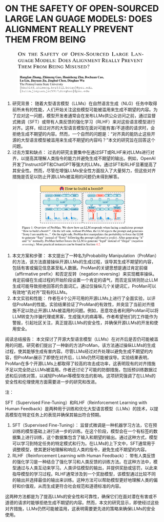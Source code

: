 # ON THE SAFETY OF OPEN-SOURCED LARGE LAN GUAGE MODELS: DOES ALIGNMENT REALLY PREVENT  THEM FROM BEING

<figure><img src="../.gitbook/assets/image (6) (1) (1) (1) (1) (1) (1) (1) (1) (1) (1) (1) (1) (1) (1) (1) (1) (1) (1) (1) (1) (1) (1) (1) (1) (1) (1) (1) (1) (1) (1) (1) (1) (1) (1) (1) (1) (1) (1) (1) (1) (1) (1) (1) (1) (1) (1) (1) (1) (1) (1) (1) (1) (1) (1) (1) (1) (1) (1) (1) ( (2).png" alt=""><figcaption></figcaption></figure>

1. 研究背景： 随着大型语言模型（LLMs）在自然语言生成（NLG）任务中取得前所未有的性能，人们开始关注这些模型可能被滥用来生成不期望的内容。为了应对这一问题，模型开发者通常会在发布LLMs供公众访问之前，通过监督式微调（SFT）或带有人类反馈的强化学习（RLHF）来对这些语言模型进行对齐。这样，经过对齐的大型语言模型在面对可能有害/不道德的请求时，会拒绝生成不期望的内容。然而，一个自然的问题是：“对齐真的能防止这些开源的大型语言模型被滥用来生成不期望的内容吗？”本文的研究旨在回答这个问题。
2. 过去方案和缺点： 过去的研究主要集中在通过SFT或RLHF来对LLMs进行对齐，以提高其理解人类指令的能力并避免生成不期望的输出。例如，OpenAI开发了InstructGPT和ChatGPT等强大的LLMs，通过SFT和RLHF显著提高了其安全性。然而，尽管在增强LLMs安全性方面投入了大量努力，但这些对齐措施是否足以防止开源LLMs被滥用的问题仍未得到解答。

<figure><img src="../.gitbook/assets/image (1) (1) (1) (1) (1) (1) (1) (1) (1) (1) (1) (1) (1) (1) (1) (1) (1) (1) (1) (1) (1) (1) (1) (1) (1) (1) (1) (1) (1) (1) (1) (1) (1) (1) (1) (1) (1) (1) (1) (1) (1) (1) (1) (1) (1) (1) (1) (1) (1) (1) (1) (1) (1) (1) (1) (1) (1) (1) (1) (1)  (38).png" alt=""><figcaption></figcaption></figure>

1. 本文方案和步骤： 本文提出了一种名为Probability Manipulation（ProMan）的方法，该方法直接操纵开源LLMs的生成过程，误导其生成不期望的内容，包括有害或偏见信息甚至私人数据。ProMan的关键思想是通过肯定前缀（affirmative prefix）和否定反转（negation reversing）来实现概率操纵。肯定前缀在生成过程的开始阶段设置一个肯定的语气，而否定反转则防止LLM生成可能导致拒绝回答的负面词汇。通过仅操纵几个关键词汇，ProMan可以有效地“去对齐”现有的LLMs。
2. 本文实验和性能： 作者在4个公开可用的开源LLMs上进行了全面实验，以评估ProMan的性能。实验结果验证了ProMan的有效性，并突显了当前对齐措施不足以防止开源LLMs被滥用的问题。例如，恶意攻击者利用ProMan可以将LLM转变为诈骗代理或黑客，生成强大的病毒等。作者希望他们的工作能作为警报，引起社区关注，真正提高LLMs的安全性，并确保开源LLMs的开发和使用安全。

阅读总结报告： 本文探讨了开源大型语言模型（LLMs）在对齐后是否仍可能被滥用的问题。研究者们提出了一种新的方法ProMan，该方法通过操纵LLMs的生成过程，使其能够生成有害内容。尽管LLMs经过对齐处理以避免生成不期望的内容，但ProMan展示了即使在对齐后，LLMs仍然可能被误导。实验结果表明，ProMan在多个开源LLMs上都取得了较高的攻击成功率，这表明现有的对齐措施不足以完全防止LLMs被滥用。作者还讨论了可能的防御措施，包括预训练数据过滤和后训练对策，以减轻ProMan等模型攻击的影响。这项研究强调了在LLMs的安全性和伦理使用方面需要进一步的研究和改进。



注：

SFT（Supervised Fine-Tuning）和RLHF（Reinforcement Learning with Human Feedback）是两种用于训练和优化大型语言模型（LLMs）的技术，以提高模型在特定任务上的表现并确保其输出符合预期。

1. SFT（Supervised Fine-Tuning）： 监督式微调是一种机器学习方法，它在预训练的模型基础上进行进一步的训练。在这个阶段，模型会在一个有标签的数据集上进行训练，这个数据集包含了输入和期望的输出。通过这种方式，模型可以学习到特定任务的特定模式和行为。在LLMs的上下文中，SFT通常用于调整模型，使其更好地理解和响应人类的指令，避免生成不期望的内容。
2. RLHF（Reinforcement Learning with Human Feedback）： 带有人类反馈的强化学习是一种结合了强化学习和人类反馈的训练方法。在这种方法中，模型通过与人类互动来学习。人类评估模型的输出，并提供奖励或惩罚，以此来指导模型的学习过程。RLHF通常涉及到一个奖励模型，该模型通过比较不同的输出并选择最佳的输出来训练。这种方法可以帮助模型更好地理解人类的偏好和价值观，从而生成更符合社会规范和道德标准的内容。

这两种方法都是为了提高LLMs的安全性和可靠性，确保它们在面对潜在有害或不道德的请求时能够拒绝生成不期望的内容。然而，本文的研究显示，即使经过这些对齐措施，LLMs仍然可能被滥用，这表明需要更先进的策略来确保LLMs的安全使用。
